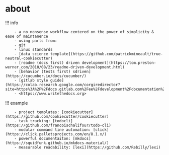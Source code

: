 # about

!!! info

        - a no nonsense workflow centered on the power of simplicity & ease of maintanence
        - using parts from:
        - git
        - linux standards
        - [data science template](https://github.com/patrickmineault/true-neutral-cookiecutter)
        - [readme (docs first) driven development](https://tom.preston-werner.com/2010/08/23/readme-driven-development.html)
        - [behavior (tests first) sdriven](https://cucumber.io/docs/cucumber/)
        - [gitlab style guide](https://colab.research.google.com/corgiredirector?site=https%3A%2F%2Fdocs.gitlab.com%2Fee%2Fdevelopment%2Fdocumentation%2Ftopic_types%2F)
        - <https://www.writethedocs.org>

!!! example

        - project templates: [cookiecutter](https://github.com/cookiecutter/cookiecutter)
        - task tracking: [todocli](https://github.com/francoischalifour/todo-cli)
        - modular command line automation: [click](https://click.palletsprojects.com/en/8.1.x/)
        - powerful documentaiton: [mkdocs](https://squidfunk.github.io/mkdocs-material/)
        - measurable readability: [lexi](https://github.com/Rebilly/lexi)
